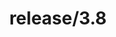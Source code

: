 ---
title: "release/3.8"
description: >
  release/3.8 CHANGELOG 汇总，最近发布版本: v3.8.6 , 时间: 2022-01-11
weight: -38
---